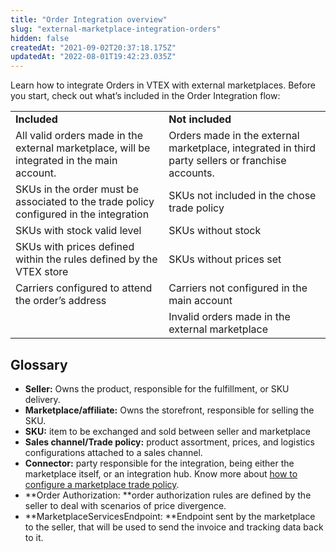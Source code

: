 ```yaml
---
title: "Order Integration overview"
slug: "external-marketplace-integration-orders"
hidden: false
createdAt: "2021-09-02T20:37:18.175Z"
updatedAt: "2022-08-01T19:42:23.035Z"
---
```

Learn how to integrate Orders in VTEX with external marketplaces. Before you start, check out what’s included in the Order Integration flow:


<table>
  <tr>
   <td><strong>Included</strong>
   </td>
   <td><strong>Not included</strong>
   </td>
  </tr>
  <tr>
   <td>All valid orders made in the external marketplace, will be integrated in the main account.
   </td>
   <td>Orders made in the external marketplace, integrated in third party sellers or franchise accounts.
   </td>
  </tr>
  <tr>
   <td>SKUs in the order must be associated to the trade policy configured in the integration
   </td>
   <td>SKUs not included in the chose trade policy
   </td>
  </tr>
  <tr>
   <td>SKUs with stock valid level
   </td>
   <td>SKUs without stock
   </td>
  </tr>
  <tr>
   <td>SKUs with prices defined within the rules defined by the VTEX store
   </td>
   <td>SKUs without prices set
   </td>
  </tr>
  <tr>
   <td>Carriers configured to attend the order’s address
   </td>
   <td>Carriers not configured in the main account
   </td>
  </tr>
  <tr>
   <td>
   </td>
   <td>Invalid orders made in the external marketplace
   </td>
  </tr>
</table>



## Glossary



- **Seller:** Owns the product, responsible for the fulfillment, or SKU delivery.
- **Marketplace/affiliate:** Owns the storefront, responsible for selling the SKU.
- **SKU:** item to be exchanged and sold between seller and marketplace
- **Sales channel/Trade policy:** product assortment, prices, and logistics configurations attached to a sales channel.
- **Connector:** party responsible for the integration, being either the marketplace itself, or an integration hub. Know more about [how to configure a marketplace trade policy](https://help.vtex.com/tutorial/configurando-a-politica-comercial-para-marketplace--tutorials_404).
- **Order Authorization: **order authorization rules are defined by the seller to deal with scenarios of price divergence.
- **MarketplaceServicesEndpoint: **Endpoint sent by the marketplace to the seller, that will be used to send the invoice and tracking data back to it.